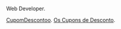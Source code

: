 Web Developer. 
 
[CupomDescontoo](https://www.cupomdescontoo.com).
[Os Cupons de Desconto](https://www.oscuponsdedesconto.com).


